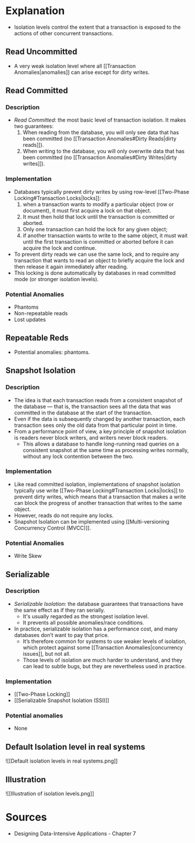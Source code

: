 # Explanation
- Isolation levels control the extent that a transaction is exposed to the actions of other concurrent transactions.

## Read Uncommitted
- A very weak isolation level where all [[Transaction Anomalies|anomalies]] can arise except for dirty writes.

## Read Committed

### Description
- *Read Committed*: the most basic level of transaction isolation. It makes two guarantees:
	1. When reading from the database, you will only see data that has been committed (no [[Transaction Anomalies#Dirty Reads|dirty reads]]).
	2. When writing to the database, you will only overwrite data that has been committed (no [[Transaction Anomalies#Dirty Writes|dirty writes]]).

### Implementation
- Databases typically prevent dirty writes by using row-level [[Two-Phase Locking#Transaction Locks|locks]]:
	1. when a transaction wants to modify a particular object (row or document), it must first acquire a lock on that object.
	2. It must then hold that lock until the transaction is committed or aborted. 
	3. Only one transaction can hold the lock for any given object;
	4. if another transaction wants to write to the same object, it must wait until the first transaction is committed or aborted before it can acquire the lock and continue.
- To prevent dirty reads we can use the same lock, and to require any transaction that wants to read an object to briefly acquire the lock and then release it again immediately after reading.
- This locking is done automatically by databases in read committed mode (or stronger isolation levels). 

### Potential Anomalies
- Phantoms
- Non-repeatable reads
- Lost updates

## Repeatable Reds
- Potential anomalies: phantoms.

## Snapshot Isolation

### Description
- The idea is that each transaction reads from a consistent snapshot of the database — that is, the transaction sees all the data that was committed in the database at the start of the transaction.
- Even if the data is subsequently changed by another transaction, each transaction sees only the old data from that particular point in time.
- From a performance point of view, a key principle of snapshot isolation is readers never block writers, and writers never block readers.
	- This allows a database to handle long-running read queries on a consistent snapshot at the same time as processing writes normally, without any lock contention between the two.

### Implementation
- Like read committed isolation, implementations of snapshot isolation typically use write [[Two-Phase Locking#Transaction Locks|locks]] to prevent dirty writes, which means that a transaction that makes a write can block the progress of another transaction that writes to the same object. 
- However, reads do not require any locks.
- Snapshot Isolation can be implemented using [[Multi-versioning Concurrency Control (MVCC)]].

### Potential Anomalies
- Write Skew

## Serializable

### Description
- *Serializable Isolation*: the database guarantees that transactions have the same effect as if they ran serially.
	- It's usually regarded as the strongest isolation level.
	- It prevents all possible anomalies/race conditions.
- In practice, serializable isolation has a performance cost, and many databases don’t want to pay that price.
	- It’s therefore common for systems to use weaker levels of isolation, which protect against some [[Transaction Anomalies|concurrency issues]], but not all.
	- Those levels of isolation are much harder to understand, and they can lead to subtle bugs, but they are nevertheless used in practice.

### Implementation
- [[Two-Phase Locking]]
- [[Serializable Snapshot Isolation (SSI)]]

### Potential anomalies
- None

## Default Isolation level in real systems
![[Default isolation levels in real systems.png]]

## Illustration
![[Illustration of isolation levels.png]]

# Sources
- Designing Data-Intensive Applications - Chapter 7
